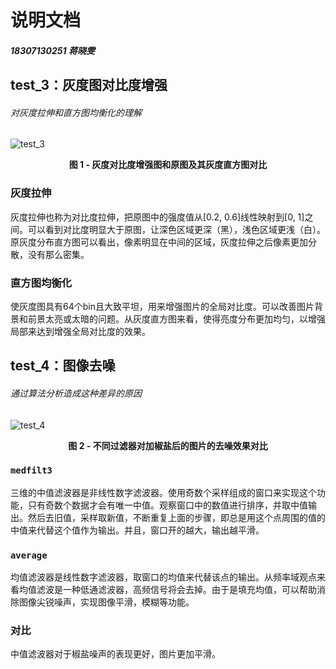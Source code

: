 # 说明文档

##### 18307130251 蒋晓雯

## test_3：灰度图对比度增强

###### 对灰度拉伸和直方图均衡化的理解

![test_3](D:\Wendy\学习\多媒体\Projects\MultiMedia_Lab2\imgs\test_3.jpg)

<center><strong>图 1 - 灰度对比度增强图和原图及其灰度直方图对比</strong></center>

### 灰度拉伸

灰度拉伸也称为对比度拉伸，把原图中的强度值从[0.2, 0.6]线性映射到[0, 1]之间。可以看到对比度明显大于原图，让深色区域更深（黑），浅色区域更浅（白）。原灰度分布直方图可以看出，像素明显在中间的区域，灰度拉伸之后像素更加分散，没有那么密集。

### 直方图均衡化

使灰度图具有64个bin且大致平坦，用来增强图片的全局对比度。可以改善图片背景和前景太亮或太暗的问题。从灰度直方图来看，使得亮度分布更加均匀，以增强局部来达到增强全局对比度的效果。

## test_4：图像去噪

###### 通过算法分析造成这种差异的原因

![test_4](D:\Wendy\学习\多媒体\Projects\MultiMedia_Lab2\imgs\test_4.jpg)

<center><strong>图 2 - 不同过滤器对加椒盐后的图片的去噪效果对比</strong></center>

### `medfilt3`

三维的中值滤波器是非线性数字滤波器。使用奇数个采样组成的窗口来实现这个功能，只有奇数个数据才会有唯一中值。观察窗口中的数值进行排序，并取中值输出。然后去旧值，采样取新值，不断重复上面的步骤，即总是用这个点周围的值的中值来代替这个值作为输出。并且，窗口开的越大，输出越平滑。

### `average`

均值滤波器是线性数字滤波器，取窗口的均值来代替该点的输出。从频率域观点来看均值滤波是一种低通滤波器，高频信号将会去掉。由于是填充均值，可以帮助消除图像尖锐噪声，实现图像平滑，模糊等功能。

### 对比

中值滤波器对于椒盐噪声的表现更好，图片更加平滑。
